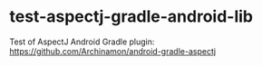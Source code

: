 # test-aspectj-gradle-android-lib
Test of AspectJ Android Gradle plugin: https://github.com/Archinamon/android-gradle-aspectj
